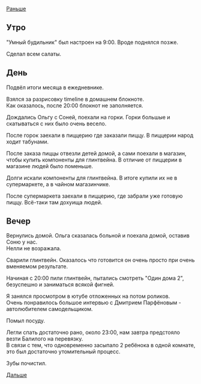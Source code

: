 [Раньше](2021.01.02.md)  
## Утро
"Умный будильник" был настроен на 9:00. Вроде поднялся позже.

Сделал всем салаты.
## День
Подвёл итоги месяца в ежедневнике.

Взялся за разрисовку timeline в домашнем блокноте.  
Как оказалось, после 20:00 блокнот не заполняется.

Дождались Ольгу с Соней, поехали на горки. Горки большые и скатываться с них было очень весело.

После горок заехали в пиццерию где заказали пиццу. В пиццерии народ ходит табунами.

После заказа пиццы отвезли детей домой, а сами поехали в магазин, чтобы купить компоненты для глинтвейна.
В отличие от пиццерии в магазине людей было поменьше.

Долги искали компоненты для глинтвейна. В итоге купили их не в супермаркете, а в чайном магазинчике.

После супермаркета заехали в пиццерию, где забрали уже готовую пиццу. Всё-таки там дохуища людей.
## Вечер
Вернулись домой. Ольга сказалась больной и поехала домой, оставив Соню у нас.  
Нелли не возражала.

Сварили глинтвейн. Оказалось что готовится он очень просто при очень вменяемом результате.

Начиная с 20:00 пили глинтвейн, пытались смотреть "Один дома 2", безуспешно и заниматься всякой фигней.

Я занялся просмотром в ютубе отложенных на потом роликов.  
Очень понравилось большое интервью с Дмитрием Парфёновым - автолюбителем самодельщиком.

Помыл посуду.

Легли спать достаточно рано, около 23:00, нам завтра предстояло везти Балилого на перевязку.  
В связи с тем, что одновременно засыпало 2 ребёнока в одной комнате, это был достаточно утомительный процесс.

Зубы почистил.

[Дальше](2021.01.04.md)
